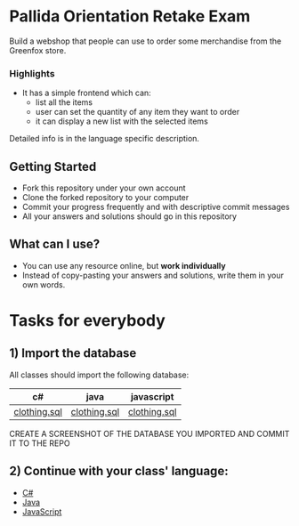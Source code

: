 # Pallida Orientation Retake Exam

Build a webshop that people can use to order some merchandise from the Greenfox store.

### Highlights
 - It has a simple frontend which can:
     - list all the items
     - user can set the quantity of any item they want to order
     - it can display a new list with the selected items

Detailed info is in the language specific description.

## Getting Started
 - Fork this repository under your own account
 - Clone the forked repository to your computer
 - Commit your progress frequently and with descriptive commit messages
 - All your answers and solutions should go in this repository

## What can I use?
- You can use any resource online, but **work individually**
- Instead of copy-pasting your answers and solutions, write them in your own words.

# Tasks for everybody

## 1) Import the database

All classes should import the following database:

| c# | java | javascript |
|-----|-----|-----|
|[clothing.sql](data/clothing_cs.sql)|[clothing.sql](data/clothing.sql)|[clothing.sql](data/clothing.sql)|

CREATE A SCREENSHOT OF THE DATABASE YOU IMPORTED AND COMMIT IT TO THE REPO

## 2) Continue with your class' language:

 - [C#](cs.md)
 - [Java](java.md)
 - [JavaScript](javascript.md)
